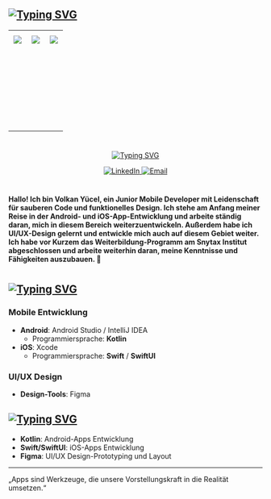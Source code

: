 ## [![Typing SVG](https://readme-typing-svg.demolab.com?font=Fira+Code&size=26&pause=1000&color=F7ED8F&repeat=false&width=460&lines=%F0%9F%93%82+Meine+Projekte)](https://git.io/typing-svg)

<table style="table-layout: fixed; width: 100%;">
  <tr>
    <td style="vertical-align: top; height: 200px; padding: 10px;">
      <a href="https://github.com/VolkanSyntax/RPG-Modul-2-Abschlussprojekt">
        <img src="https://github-readme-stats.vercel.app/api/pin/?username=VolkanSyntax&repo=RPG-Modul-2-Abschlussprojekt&bg_color=0d1117&title_color=A97BFF&text_color=ffffff&border_color=0d1117" />
      </a>
    </td>
    <td style="vertical-align: top; height: 200px; padding: 10px;">
      <a href="https://github.com/VolkanSyntax/Delish-Dish-Android-Modul-3-Abschlussprojekt">
        <img src="https://github-readme-stats.vercel.app/api/pin/?username=VolkanSyntax&repo=Delish-Dish-Android-Modul-3-Abschlussprojekt&bg_color=0d1117&title_color=A97BFF&text_color=ffffff&border_color=0d1117" />
      </a>
    </td>
    <td style="vertical-align: top; height: 200px; padding: 10px;">
      <a href="https://github.com/VolkanSyntax/Delish-Dish-iOS-Modul-4-Abschlussprojekt">
        <img src="https://github-readme-stats.vercel.app/api/pin/?username=VolkanSyntax&repo=Delish-Dish-iOS-Modul-4-Abschlussprojekt&bg_color=0d1117&title_color=FF5A5F&text_color=ffffff&border_color=0d1117" />
      </a>
    </td>
  </tr>
</table>


#


<p align="center">
  <a href="https://git.io/typing-svg">
    <img src="https://readme-typing-svg.demolab.com?font=Silkscreen&size=45&pause=1000&color=F7ED8F&center=true&multiline=true&repeat=false&width=460&lines=%C3%9Cber+mich+%F0%9F%91%A8%E2%80%8D%F0%9F%92%BB" alt="Typing SVG">
  </a>
</p>

<p align="center">
  <a href="https://www.linkedin.com/in/volkan-y%C3%BCcel-0377a22b0/">
    <img src="https://img.shields.io/badge/LinkedIn-0077B5?style=for-the-badge&logo=linkedin&logoColor=white" alt="LinkedIn">
  </a>
  <a href="mailto:yuecel.volkan.de@gmail.com">
    <img src="https://img.shields.io/badge/_Email_-FFD700?style=for-the-badge&logo=gmail&logoColor=blue" alt="Email">
  </a>
</p>


#

#### Hallo! Ich bin Volkan Yücel, ein Junior Mobile Developer mit Leidenschaft für sauberen Code und funktionelles Design. Ich stehe am Anfang meiner Reise in der Android- und iOS-App-Entwicklung und arbeite ständig daran, mich in diesem Bereich weiterzuentwickeln. Außerdem habe ich UI/UX-Design gelernt und entwickle mich auch auf diesem Gebiet weiter. Ich habe vor Kurzem das Weiterbildung-Programm am Snytax Institut abgeschlossen und arbeite weiterhin daran, meine Kenntnisse und Fähigkeiten auszubauen. 🌟

#

## [![Typing SVG](https://readme-typing-svg.demolab.com?font=Fira+Code&size=26&pause=1000&color=F7ED8F&multiline=true&repeat=false&width=460&lines=%F0%9F%9A%80+F%C3%A4higkeiten)](https://git.io/typing-svg)

### Mobile Entwicklung
- **Android**: Android Studio / IntelliJ IDEA
  - Programmiersprache: **Kotlin**
- **iOS**: Xcode
  - Programmiersprache: **Swift** / **SwiftUI**

### UI/UX Design
- **Design-Tools**: Figma

## [![Typing SVG](https://readme-typing-svg.demolab.com?font=Fira+Code&size=26&pause=1000&color=F7ED8F&multiline=true&repeat=false&width=460&lines=%F0%9F%9B%A0+Verwendete+Technologien)](https://git.io/typing-svg)
- **Kotlin**: Android-Apps Entwicklung
- **Swift/SwiftUI**: iOS-Apps Entwicklung
- **Figma**: UI/UX Design-Prototyping und Layout

---

„Apps sind Werkzeuge, die unsere Vorstellungskraft in die Realität umsetzen.“

